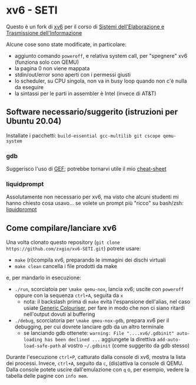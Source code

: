 # xv6 - SETI

Questo è un fork di [xv6](https://github.com/mit-pdos/xv6-public) per il corso di [Sistemi dell'Elaborazione e Trasmissione dell'Informazione](https://unige.it/off.f/2020/ins/43095.html)

Alcune cose sono state modificate, in particolare:
- aggiunto comando `poweroff`, e relativa system call, per "spegnere" xv6 (funziona solo con QEMU)
- la pagina 0 non viene mappata
- stdin/out/error sono aperti con i permessi giusti
- lo scheduler, su CPU singola, non va in busy loop quando non c'è nulla da eseguire
- la sintassi per le parti in assembler è Intel (invece di AT&T)

## Software necessario/suggerito (istruzioni per Ubuntu 20.04)

Installate i pacchetti: `build-essential gcc-multilib git cscope qemu-system`

### gdb

Suggerisco l'uso di [GEF](https://github.com/hugsy/gef); potrebbe tornarvi utile il mio [cheat-sheet](https://github.com/zxgio/gdb_gef-cheatsheet)

### liquidprompt

Assolutamente non necessario per xv6, ma visto che alcuni studenti mi hanno chiesto cosa usavo... se volete un prompt più "ricco" su bash/zsh: [liquidprompt](https://github.com/nojhan/liquidprompt)

## Come compilare/lanciare xv6

Una volta clonato questo repository (`git clone https://github.com/zxgio/xv6-SETI.git`) potrete usare:
- `make` (ri)compila xv6, preparando le immagini dei dischi virtuali
- `make clean` cancella i file prodotti da make

e, per mandarlo in esecuzione:
- `./run`, scorciatoia per `\make qemu-nox`, lancia xv6; uscite con `poweroff` oppure con la sequenza `ctrl+A`, seguita da `x`
  - nota: il backslash prima di `make` evita l'espansione dell'alias, nel caso usiate [Generic Colouriser](https://github.com/garabik/grc), per fare in modo che non ci siano ritardi nell'output dovuti al buffering
- `./debug`, scorciatoria per `\make qmeu-nox-gdb`, prepara xv6 per il debugging, per cui dovrete lanciare gdb da un altro terminale
  - se lanciando gdb ottenete: `warning: File "....xv6/.gdbinit" auto-loading has been declined ...`
    aggiungete la direttiva `add-auto-load-safe-path` al vostro `~/.gdbinit` (come suggerito da gdb stesso)

Durante l'esecuzione `ctrl+P`, catturato dalla console di xv6, mostra la lista dei processi.
Invece, `ctrl+A`, seguito da `c`, (dis)attiva la console di QEMU. Dalla console potete uscire dall'emulazione con `q` o, per esempio, vedere la tabella delle pagine con `info mem`.
